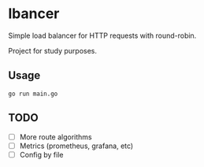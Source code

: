 # lbancer

Simple load balancer for HTTP requests with round-robin.

Project for study purposes.

## Usage

```shell
go run main.go
```

## TODO

- [ ] More route algorithms
- [ ] Metrics (prometheus, grafana, etc)
- [ ] Config by file